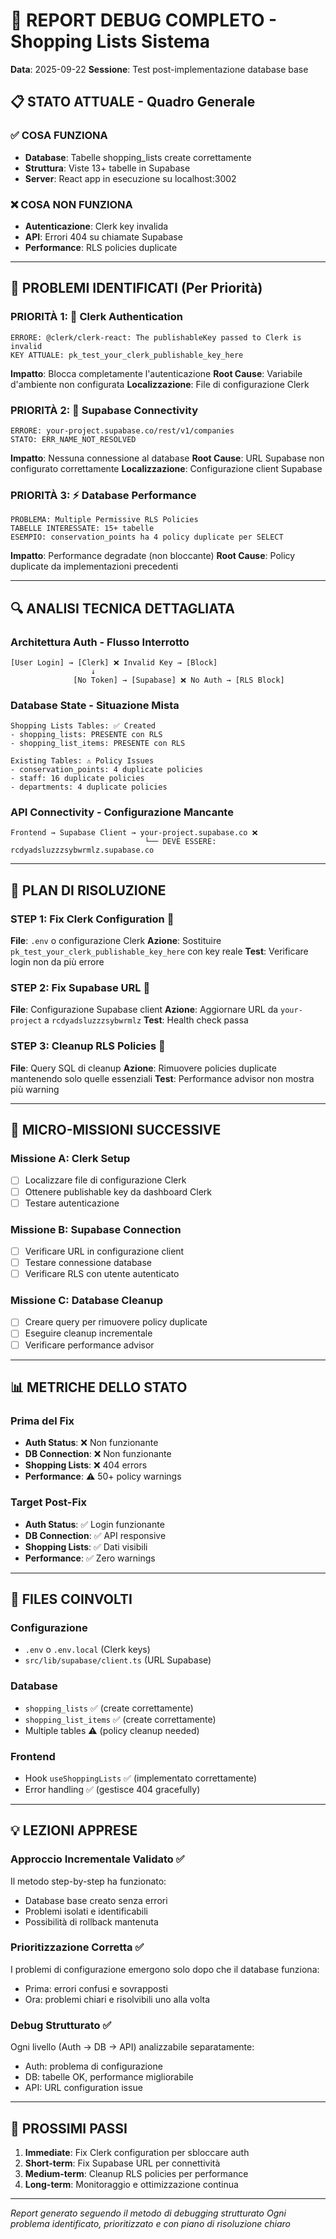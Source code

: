 # 🔧 REPORT DEBUG COMPLETO - Shopping Lists Sistema

**Data**: 2025-09-22
**Sessione**: Test post-implementazione database base

## 📋 STATO ATTUALE - Quadro Generale

### ✅ COSA FUNZIONA

- **Database**: Tabelle shopping_lists create correttamente
- **Struttura**: Viste 13+ tabelle in Supabase
- **Server**: React app in esecuzione su localhost:3002

### ❌ COSA NON FUNZIONA

- **Autenticazione**: Clerk key invalida
- **API**: Errori 404 su chiamate Supabase
- **Performance**: RLS policies duplicate

---

## 🎯 PROBLEMI IDENTIFICATI (Per Priorità)

### PRIORITÀ 1: 🚨 Clerk Authentication

```
ERRORE: @clerk/clerk-react: The publishableKey passed to Clerk is invalid
KEY ATTUALE: pk_test_your_clerk_publishable_key_here
```

**Impatto**: Blocca completamente l'autenticazione
**Root Cause**: Variabile d'ambiente non configurata
**Localizzazione**: File di configurazione Clerk

### PRIORITÀ 2: 🔗 Supabase Connectivity

```
ERRORE: your-project.supabase.co/rest/v1/companies
STATO: ERR_NAME_NOT_RESOLVED
```

**Impatto**: Nessuna connessione al database
**Root Cause**: URL Supabase non configurato correttamente
**Localizzazione**: Configurazione client Supabase

### PRIORITÀ 3: ⚡ Database Performance

```
PROBLEMA: Multiple Permissive RLS Policies
TABELLE INTERESSATE: 15+ tabelle
ESEMPIO: conservation_points ha 4 policy duplicate per SELECT
```

**Impatto**: Performance degradate (non bloccante)
**Root Cause**: Policy duplicate da implementazioni precedenti

---

## 🔍 ANALISI TECNICA DETTAGLIATA

### Architettura Auth - Flusso Interrotto

```
[User Login] → [Clerk] ❌ Invalid Key → [Block]
                  ↓
              [No Token] → [Supabase] ❌ No Auth → [RLS Block]
```

### Database State - Situazione Mista

```
Shopping Lists Tables: ✅ Created
- shopping_lists: PRESENTE con RLS
- shopping_list_items: PRESENTE con RLS

Existing Tables: ⚠️ Policy Issues
- conservation_points: 4 duplicate policies
- staff: 16 duplicate policies
- departments: 4 duplicate policies
```

### API Connectivity - Configurazione Mancante

```
Frontend → Supabase Client → your-project.supabase.co ❌
                              └── DEVE ESSERE: rcdyadsluzzzsybwrmlz.supabase.co
```

---

## 📝 PLAN DI RISOLUZIONE

### STEP 1: Fix Clerk Configuration 🔑

**File**: `.env` o configurazione Clerk
**Azione**: Sostituire `pk_test_your_clerk_publishable_key_here` con key reale
**Test**: Verificare login non da più errore

### STEP 2: Fix Supabase URL 🔗

**File**: Configurazione Supabase client
**Azione**: Aggiornare URL da `your-project` a `rcdyadsluzzzsybwrmlz`
**Test**: Health check passa

### STEP 3: Cleanup RLS Policies 🧹

**File**: Query SQL di cleanup
**Azione**: Rimuovere policies duplicate mantenendo solo quelle essenziali
**Test**: Performance advisor non mostra più warning

---

## 🎯 MICRO-MISSIONI SUCCESSIVE

### Missione A: Clerk Setup

- [ ] Localizzare file di configurazione Clerk
- [ ] Ottenere publishable key da dashboard Clerk
- [ ] Testare autenticazione

### Missione B: Supabase Connection

- [ ] Verificare URL in configurazione client
- [ ] Testare connessione database
- [ ] Verificare RLS con utente autenticato

### Missione C: Database Cleanup

- [ ] Creare query per rimuovere policy duplicate
- [ ] Eseguire cleanup incrementale
- [ ] Verificare performance advisor

---

## 📊 METRICHE DELLO STATO

### Prima del Fix

- **Auth Status**: ❌ Non funzionante
- **DB Connection**: ❌ Non funzionante
- **Shopping Lists**: ❌ 404 errors
- **Performance**: ⚠️ 50+ policy warnings

### Target Post-Fix

- **Auth Status**: ✅ Login funzionante
- **DB Connection**: ✅ API responsive
- **Shopping Lists**: ✅ Dati visibili
- **Performance**: ✅ Zero warnings

---

## 🔧 FILES COINVOLTI

### Configurazione

- `.env` o `.env.local` (Clerk keys)
- `src/lib/supabase/client.ts` (URL Supabase)

### Database

- `shopping_lists` ✅ (create correttamente)
- `shopping_list_items` ✅ (create correttamente)
- Multiple tables ⚠️ (policy cleanup needed)

### Frontend

- Hook `useShoppingLists` ✅ (implementato correttamente)
- Error handling ✅ (gestisce 404 gracefully)

---

## 💡 LEZIONI APPRESE

### Approccio Incrementale Validato ✅

Il metodo step-by-step ha funzionato:

- Database base creato senza errori
- Problemi isolati e identificabili
- Possibilità di rollback mantenuta

### Prioritizzazione Corretta ✅

I problemi di configurazione emergono solo dopo che il database funziona:

- Prima: errori confusi e sovrapposti
- Ora: problemi chiari e risolvibili uno alla volta

### Debug Strutturato ✅

Ogni livello (Auth → DB → API) analizzabile separatamente:

- Auth: problema di configurazione
- DB: tabelle OK, performance migliorabile
- API: URL configuration issue

---

## 🚀 PROSSIMI PASSI

1. **Immediate**: Fix Clerk configuration per sbloccare auth
2. **Short-term**: Fix Supabase URL per connettività
3. **Medium-term**: Cleanup RLS policies per performance
4. **Long-term**: Monitoraggio e ottimizzazione continua

---

_Report generato seguendo il metodo di debugging strutturato_
_Ogni problema identificato, prioritizzato e con piano di risoluzione chiaro_
